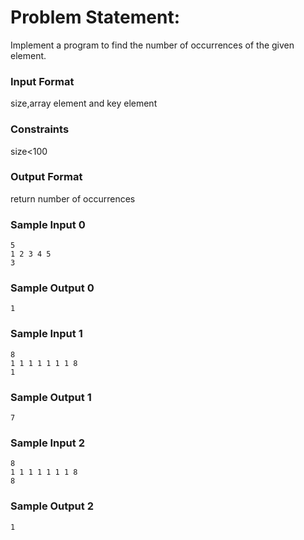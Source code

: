 # Problem Statement:

Implement a program to find the number of occurrences of the given element.

### Input Format

size,array element and key element

### Constraints

size<100

### Output Format

return number of occurrences

### Sample Input 0
```
5
1 2 3 4 5
3
```
### Sample Output 0
```
1
```
### Sample Input 1
```
8
1 1 1 1 1 1 1 8
1
```
### Sample Output 1
```
7
```
### Sample Input 2
```
8
1 1 1 1 1 1 1 8
8
```
### Sample Output 2
```
1
```
